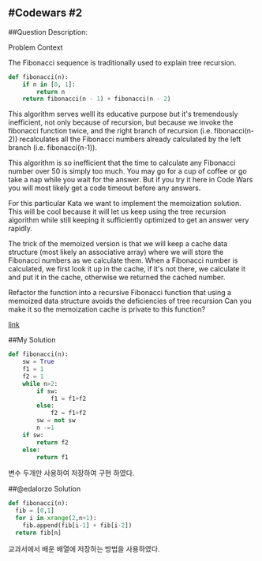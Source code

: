 #Codewars #2
--
##Question
Description:

Problem Context

The Fibonacci sequence is traditionally used to explain tree recursion.

```python
def fibonacci(n):
    if n in [0, 1]:
        return n
    return fibonacci(n - 1) + fibonacci(n - 2)
```
This algorithm serves welll its educative purpose but it's tremendously inefficient, not only because of recursion, but because we invoke the fibonacci function twice, and the right branch of recursion (i.e. fibonacci(n-2)) recalculates all the Fibonacci numbers already calculated by the left branch (i.e. fibonacci(n-1)).

This algorithm is so inefficient that the time to calculate any Fibonacci number over 50 is simply too much. You may go for a cup of coffee or go take a nap while you wait for the answer. But if you try it here in Code Wars you will most likely get a code timeout before any answers.

For this particular Kata we want to implement the memoization solution. This will be cool because it will let us keep using the tree recursion algorithm while still keeping it sufficiently optimized to get an answer very rapidly.

The trick of the memoized version is that we will keep a cache data structure (most likely an associative array) where we will store the Fibonacci numbers as we calculate them. When a Fibonacci number is calculated, we first look it up in the cache, if it's not there, we calculate it and put it in the cache, otherwise we returned the cached number.

Refactor the function into a recursive Fibonacci function that using a memoized data structure avoids the deficiencies of tree recursion Can you make it so the memoization cache is private to this function?

[link](https://www.codewars.com/kata/memoized-fibonacci/python)

##My Solution
```python
def fibonacci(n):
    sw = True
    f1 = 1
    f2 = 1
    while n>2:
        if sw:
            f1 = f1+f2
        else:
            f2 = f1+f2
        sw = not sw
        n -=1
    if sw:
        return f2
    else:
        return f1
```
변수 두개만 사용하여 저장하여 구현 하였다.

##@edalorzo Solution
```python
def fibonacci(n):
  fib = [0,1]
  for i in xrange(2,n+1):
    fib.append(fib[i-1] + fib[i-2])
  return fib[n]
```
교과서에서 배운 배열에 저장하는 방법을 사용하였다.
